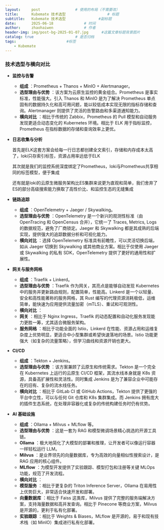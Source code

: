 ```yaml
---
layout:     post   				# 使用的布局（不需要改）
title:      Kubemate 技术选型            		# 标题 
subtitle:   Kubemate 技术选型 				#副标题
date:       2025-06-18				# 时间
author:     zhaohaiwen 				# 作者
header-img: img/post-bg-2025-01-07.jpg		#这篇文章标题背景图片
catalog: true 					# 是否归档
tags:						#标签
    - Kubemate
---
```

### 技术选型与横向对比

* **监控与告警**

  * **组成** ：Prometheus + Thanos + MinIO + Alertmanager。
  * **选型理由与优势** ：该方案为云原生监控的黄金组合。Prometheus 是事实标准，性能强大。引入 Thanos 和 MinIO 是为了解决 Prometheus 单点固有的数据持久化和高可用问题，能以较低成本实现无限的指标存储和查询。Alertmanager 则提供了灵活的告警路由和多渠道通知能力。
  * **横向对比** ：相比于传统的 Zabbix，Prometheus 的 Pull 模型和自动服务发现更适合动态变化的 Kubernetes 环境。相比于 ELK 用于指标监控，Prometheus 在指标数据的存储和查询效率上更优。
* **日志收集与分析**

  首先是ELK这套方案会给每一行日志都创建全文索引，存储和内存成本太高了，loki只存索引标签，资源占用率远低于ELK

  其次就是我们的监控系统深度绑定了Prometheus，loki与Prometheus共享相同的标签模型，便于集成

  还有就是loki的云原生微服务架构比ES集群来说更为直观和简单，我们舍弃了ES的部分高级搜索能力换取了高性价比、和监控生态的无缝集成
* **链路追踪**

  * **组成** ：OpenTelemetry + Jaeger / Skywalking。
  * **选型理由与优势** ：OpenTelemetry 是一个新兴的观测性标准（由 OpenTracing 和 OpenCensus 合并），它统一了 Traces, Metrics, Logs 的数据规范，避免了厂商锁定。Jaeger 和 Skywalking 都是其成熟的后端实现，提供强大的追踪数据分析和可视化能力。
  * **横向对比** ：选择 OpenTelemetry 标准具有前瞻性，可以灵活切换后端，如从 Jaeger 切换到 Skywalking 或其他商业方案。相比于仅使用 Jaeger 或 Skywalking 的私有 SDK，OpenTelemetry 提供了更好的通用性和扩展性。
* **网关与服务网格**

  * **组成** ：Traefik + Linkerd。
  * **选型理由与优势** ：Traefik 作为网关，其亮点是能够自动发现 Kubernetes 中的服务并更新路由规则，配置简单，性能高。Linkerd 是一个以轻量、安全和高性能著称的服务网格，其 Rust 编写的代理资源消耗极低，运维简单，能快速为应用提供流量加密（mTLS）、重试和可观测性。
  * **横向对比** ：
  * **网关** ：相比于 Nginx Ingress，Traefik 的动态配置和自动化服务发现能力更胜一筹，尤其适合微服务架构。
  * **服务网格** ：相比于功能全面的 Istio，Linkerd 在性能、资源占用和运维复杂度上优势明显，更适合中小型集群或希望快速落地的场景。Istio 功能更强大（如复杂的流量策略），但学习曲线和资源开销也更大。
* **CI/CD**

  * **组成** ：Tekton + Jenkins。
  * **选型理由与优势** ：该方案兼顾了云原生和传统需求。Tekton 是一个完全在 Kubernetes 上运行的云原生 CI/CD 框架，其流水线本身就是 K8s 资源，具备高扩展性和灵活性。同时集成 Jenkins 是为了兼容企业中可能存在的旧有、复杂的流水线任务。
  * **横向对比** ：相比于 GitLab CI 或 GitHub Actions，Tekton 提供了更强的平台中立性，可以与任何 Git 仓库和 K8s 集群集成。而 Jenkins 拥有庞大的插件生态系统，在处理非容器化或复杂的传统构建任务时仍有优势。
* **AI 基础设施**

  * **组成** ：Ollama + Milvus + MLflow 等。
  * **选型理由与优势** ：这是一套为 RAG 和模型微调场景精心挑选的开源工具链。
  * **Ollama** ：极大地简化了大模型的部署和推理，让开发者可以像运行容器一样轻松运行 LLM。
  * **Milvus** ：是业界领先的向量数据库，专为高效的向量相似性搜索设计，是 RAG 应用的核心组件。
  * **MLflow** ：为模型开发提供了实验跟踪、模型打包和注册等关键 MLOps 功能，规范了开发流程。
  * **横向对比** ：
  * **模型服务** ：相比于更复杂的 Triton Inference Server，Ollama 在易用性上优势巨大，非常适合快速开发和部署。
  * **向量数据库** ：相比于 Faiss 这类库，Milvus 提供了完整的服务端解决方案，支持海量数据和高并发查询。相比于 Pinecone 等商业方案，Milvus 是开源的，更利于私有化部署。
  * **实验跟踪** ：相比于 Weights & Biases，MLflow 是开源的，易于和现有技术栈（如 MinIO）集成进行私有化部署。
